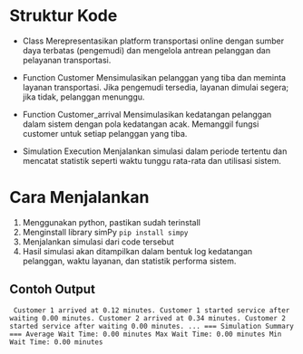 # Struktur Kode #

* Class 
Merepresentasikan platform transportasi online dengan sumber daya terbatas (pengemudi) dan mengelola antrean pelanggan dan pelayanan transportasi.

* Function Customer 
Mensimulasikan pelanggan yang tiba dan meminta layanan transportasi. Jika pengemudi tersedia, layanan dimulai segera; jika tidak, pelanggan menunggu.

* Function Customer_arrival
Mensimulasikan kedatangan pelanggan dalam sistem dengan pola kedatangan acak. Memanggil fungsi customer untuk setiap pelanggan yang tiba.

* Simulation Execution
Menjalankan simulasi dalam periode tertentu dan mencatat statistik seperti waktu tunggu rata-rata dan utilisasi sistem.

# Cara Menjalankan
1. Menggunakan python, pastikan sudah terinstall
2. Menginstall library simPy
   `` pip install simpy
   ``
3. Menjalankan simulasi dari code tersebut
4. Hasil simulasi akan ditampilkan dalam bentuk log kedatangan pelanggan, waktu layanan, dan statistik performa sistem.

## Contoh Output ##
`` 
Customer 1 arrived at 0.12 minutes.
Customer 1 started service after waiting 0.00 minutes.
Customer 2 arrived at 0.34 minutes.
Customer 2 started service after waiting 0.00 minutes.
...
=== Simulation Summary ===
Average Wait Time: 0.00 minutes
Max Wait Time: 0.00 minutes
Min Wait Time: 0.00 minutes
``
